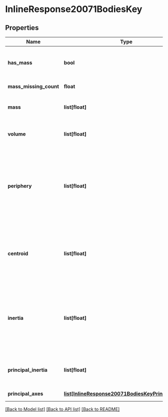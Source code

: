 # InlineResponse20071BodiesKey

## Properties
Name | Type | Description | Notes
------------ | ------------- | ------------- | -------------
**has_mass** | **bool** | Whether part has mass, or, if massAsGroup&#x3D;true, whether any             part has mass | [optional] 
**mass_missing_count** | **float** | Number of parts without mass | [optional] 
**mass** | **list[float]** | Mass in kilograms, along with minimum and maximum | [optional] 
**volume** | **list[float]** | Volume in cubic meters, along with minimum and maximum | [optional] 
**periphery** | **list[float]** | Periphery in metric units which depend on context, along             with minimum and maximum; for a solid part, the periphery is the surface area in square meters; for a             surface, the periphery is the perimeter in meters | [optional] 
**centroid** | **list[float]** | Coordinates of the centroid (center of mass) in metric             units (3 numbers), along with minimum (3 numbers) and maximum (3 numbers) | [optional] 
**inertia** | **list[float]** | Moment of inertia tensor about the centroid in metric units             with respect to the coordinate axes (9 numbers), along with minimum (9 numbers) and maximum (9             numbers) | [optional] 
**principal_inertia** | **list[float]** | Moment of inertia around the principal axes in             metric units (3 numbers) | [optional] 
**principal_axes** | [**list[InlineResponse20071BodiesKeyPrincipalAxes]**](InlineResponse20071BodiesKeyPrincipalAxes.md) | Principal axes as unit vectors | [optional] 

[[Back to Model list]](../README.md#documentation-for-models) [[Back to API list]](../README.md#documentation-for-api-endpoints) [[Back to README]](../README.md)


